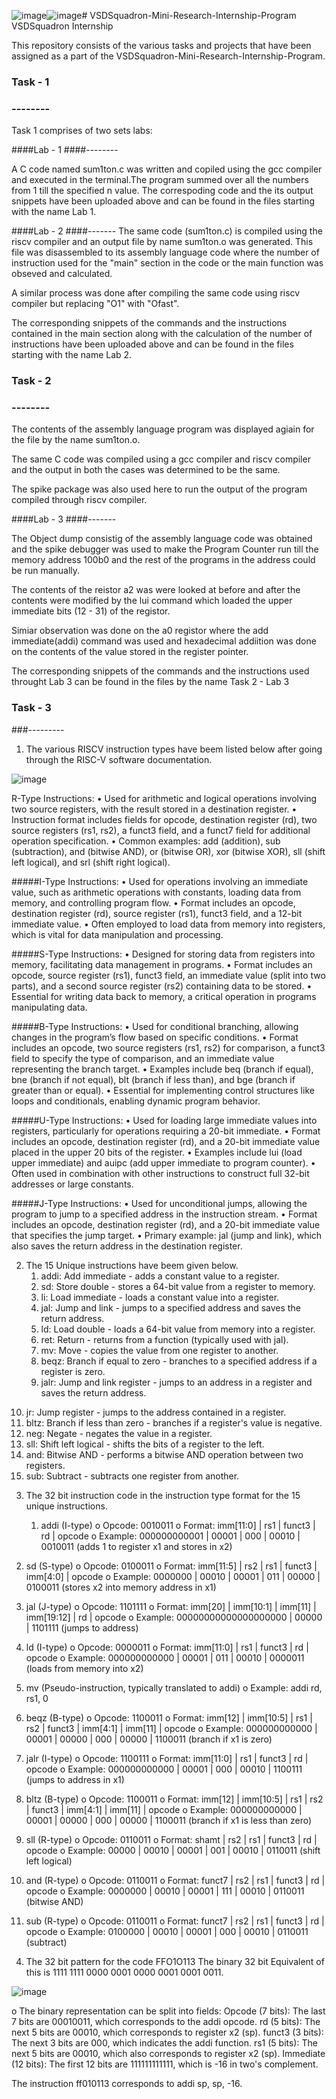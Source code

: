 ![image](https://github.com/user-attachments/assets/329ce228-c942-4ea9-8474-00b52fb88899)![image](https://github.com/user-attachments/assets/b54ef47e-2a28-4a7e-8165-dec91a7ebbb9)# VSDSquadron-Mini-Research-Internship-Program
VSDSquadron Internship

This repository consists of the various tasks and projects that have been assigned as a part of the VSDSquadron-Mini-Research-Internship-Program.

### Task - 1
### --------

Task 1 comprises of two sets labs:

####Lab - 1 
####--------

A C code named sum1ton.c was written and copiled using the gcc compiler and executed in the terminal.The program summed over all the numbers from 1 till the specified n value.
The correspoding code and the its output snippets have been uploaded above and can be found in the files starting with the name Lab 1.

####Lab - 2
####-------
The same code (sum1ton.c) is compiled using the riscv compiler and an output file by name sum1ton.o was generated. This file was disassembled to its assembly language code where the number of instruction used for the "main" section in the code or the main function was obseved and calculated.

A similar process was done after compiling the same code using riscv compiler but replacing "O1" with "Ofast".

The corresponding snippets of the commands and the instructions contained in the main section along with the calculation of the number of instructions have been uploaded above and can be found in the files starting with the name Lab 2.



### Task - 2
### --------

The contents of the assembly language program was displayed agiain for the file by the name sum1ton.o.

The same C code was compiled using a gcc compiler and riscv compiler and the output in both the cases was determined to be the same.

The spike package was also used here to run the output of the program compiled through riscv compiler.

####Lab - 3
####-------

The Object dump consistig of the assembly language code was obtained and the spike debugger was used to make the Program Counter run till the memory address 100b0 and the rest of the programs in the address could be run manually.

The contents of the reistor a2 was were looked at before and after the contents were modified by the lui command which loaded the upper immediate bits (12 - 31) of the registor.

Simiar observation was done on the a0 registor where the add immediate(addi) command was used and hexadecimal addiition was done on the contents of the value stored in the register pointer.


The corresponding snippets of the commands and the instructions used throught Lab 3  can be found in the files by the name Task 2 - Lab 3


### Task - 3
###---------

1) The various RISCV instruction types have beem listed below after going through the RISC-V software documentation. 

![image](https://github.com/user-attachments/assets/61e7882a-7ea2-4f49-926e-b151334292ca)

R-Type Instructions:
•	Used for arithmetic and logical operations involving two source registers, with the result stored in a destination register.
•	Instruction format includes fields for opcode, destination register (rd), two source registers (rs1, rs2), a funct3 field, and a funct7 field for additional operation specification.
•	Common examples: add (addition), sub (subtraction), and (bitwise AND), or (bitwise OR), xor (bitwise XOR), sll (shift left logical), and srl (shift right logical).


#####I-Type Instructions:
•	Used for operations involving an immediate value, such as arithmetic operations with constants, loading data from memory, and controlling program flow.
•	Format includes an opcode, destination register (rd), source register (rs1), funct3 field, and a 12-bit immediate value.
•	Often employed to load data from memory into registers, which is vital for data manipulation and processing.


#####S-Type Instructions:
•	Designed for storing data from registers into memory, facilitating data management in programs.
•	Format includes an opcode, source register (rs1), funct3 field, an immediate value (split into two parts), and a second source register (rs2) containing data to be stored.
•	Essential for writing data back to memory, a critical operation in programs manipulating data.




#####B-Type Instructions:
•	Used for conditional branching, allowing changes in the program’s flow based on specific conditions.
•	Format includes an opcode, two source registers (rs1, rs2) for comparison, a funct3 field to specify the type of comparison, and an immediate value representing the branch target.
•	Examples include beq (branch if equal), bne (branch if not equal), blt (branch if less than), and bge (branch if greater than or equal). 
•	Essential for implementing control structures like loops and conditionals, enabling dynamic program behavior.


#####U-Type Instructions:
•	Used for loading large immediate values into registers, particularly for operations requiring a 20-bit immediate.
•	Format includes an opcode, destination register (rd), and a 20-bit immediate value placed in the upper 20 bits of the register.
•	Examples include lui (load upper immediate) and auipc (add upper immediate to program counter).
•	Often used in combination with other instructions to construct full 32-bit addresses or large constants.


#####J-Type Instructions:
•	Used for unconditional jumps, allowing the program to jump to a specified address in the instruction stream.
•	Format includes an opcode, destination register (rd), and a 20-bit immediate value that specifies the jump target.
•	Primary example: jal (jump and link), which also saves the return address in the destination register.
 



2) The 15 Unique instructions have beem given below.
   1.	addi: Add immediate - adds a constant value to a register. 
   2.	sd: Store double - stores a 64-bit value from a register to memory. 
   3.	li: Load immediate - loads a constant value into a register. 
   4.	jal: Jump and link - jumps to a specified address and saves the return address. 
   5.	ld: Load double - loads a 64-bit value from memory into a register. 
   6.	ret: Return - returns from a function (typically used with jal). 
   7.	mv: Move - copies the value from one register to another. 
   8.	beqz: Branch if equal to zero - branches to a specified address if a register is zero. 
   9.	jalr: Jump and link register - jumps to an address in a register and saves the return address. 
  10.	jr: Jump register - jumps to the address contained in a register. 
  11.	bltz: Branch if less than zero - branches if a register's value is negative. 
  12.	neg: Negate - negates the value in a register. 
  13.	sll: Shift left logical - shifts the bits of a register to the left. 
  14.	and: Bitwise AND - performs a bitwise AND operation between two registers. 
  15.	sub: Subtract - subtracts one register from another. 
  

3) The 32 bit instruction code in the instruction type format for the 15 unique instructions.

   1.	addi (I-type)
    o	Opcode: 0010011
    o	Format: imm[11:0] | rs1 | funct3 | rd | opcode
    o	Example: 000000000001 | 00001 | 000 | 00010 | 0010011 (adds 1 to register x1 and stores in x2)
  2.	sd (S-type)
    o	Opcode: 0100011
    o	Format: imm[11:5] | rs2 | rs1 | funct3 | imm[4:0] | opcode
    o	Example: 0000000 | 00010 | 00001 | 011 | 00000 | 0100011 (stores x2 into memory address in x1)
  3.	jal (J-type)
    o	Opcode: 1101111
    o	Format: imm[20] | imm[10:1] | imm[11] | imm[19:12] | rd | opcode
    o	Example: 00000000000000000000 | 00000 | 1101111 (jumps to address)
  4.	ld (I-type)
    o	Opcode: 0000011
    o	Format: imm[11:0] | rs1 | funct3 | rd | opcode
    o	Example: 000000000000 | 00001 | 011 | 00010 | 0000011 (loads from memory into x2)
  5.	mv (Pseudo-instruction, typically translated to addi)
    o	Example: addi rd, rs1, 0
  6.	beqz (B-type)
    o	Opcode: 1100011
    o	Format: imm[12] | imm[10:5] | rs1 | rs2 | funct3 | imm[4:1] | imm[11] | opcode
    o	Example: 000000000000 | 00001 | 00000 | 000 | 00000 | 1100011 (branch if x1 is zero)
  7.	jalr (I-type)
    o	Opcode: 1100111
    o	Format: imm[11:0] | rs1 | funct3 | rd | opcode
    o	Example: 000000000000 | 00001 | 000 | 00010 | 1100111 (jumps to address in x1)

  8.	bltz (B-type)
    o	Opcode: 1100011
    o	Format: imm[12] | imm[10:5] | rs1 | rs2 | funct3 | imm[4:1] | imm[11] | opcode
    o	Example: 000000000000 | 00001 | 00000 | 000 | 00000 | 1100011 (branch if x1 is less than zero)
  9.	sll (R-type)
    o	Opcode: 0110011
    o	Format: shamt | rs2 | rs1 | funct3 | rd | opcode
    o	Example: 00000 | 00010 | 00001 | 001 | 00010 | 0110011 (shift left logical)
 10.	and (R-type)
    o	Opcode: 0110011
    o	Format: funct7 | rs2 | rs1 | funct3 | rd | opcode
    o	Example: 0000000 | 00010 | 00001 | 111 | 00010 | 0110011 (bitwise AND)
 11.	sub (R-type)
    o	Opcode: 0110011
    o	Format: funct7 | rs2 | rs1 | funct3 | rd | opcode
    o	Example: 0100000 | 00010 | 00001 | 000 | 00010 | 0110011 (subtract)




4) The 32 bit pattern for the code FFO1O113
 The binary 32 bit Equivalent of this is 1111 1111 0000 0001 0000 0001 0001 0011.

![image](https://github.com/user-attachments/assets/7af2e31b-c801-4ea9-a705-1807d251425e)

o	The binary representation can be split into fields: 
Opcode (7 bits): The last 7 bits are 00010011, which corresponds to the addi opcode.
rd (5 bits): The next 5 bits are 00010, which corresponds to register x2 (sp).
funct3 (3 bits): The next 3 bits are 000, which indicates the addi function.
rs1 (5 bits): The next 5 bits are 00010, which also corresponds to register x2 (sp).
Immediate (12 bits): The first 12 bits are 111111111111, which is -16 in two's complement.

The instruction ff010113 corresponds to addi sp, sp, -16.










